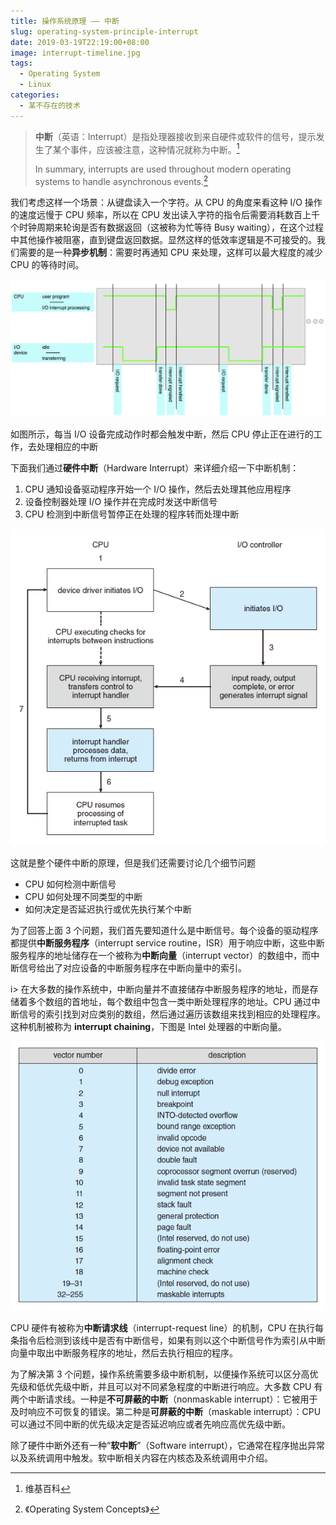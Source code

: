 ```yaml
---
title: 操作系统原理 —— 中断
slug: operating-system-principle-interrupt
date: 2019-03-19T22:19:00+08:00
image: interrupt-timeline.jpg
tags:
  - Operating System
  - Linux
categories:
  - 某不存在的技术
---
```


> **中断**（英语：Interrupt）是指处理器接收到来自硬件或软件的信号，提示发生了某个事件，应该被注意，这种情况就称为中断。[^1]
>
> In summary, interrupts are used throughout modern operating systems to handle asynchronous events.[^2]

[^1]: 维基百科
[^2]: 《Operating System Concepts》

我们考虑这样一个场景：从键盘读入一个字符。从 CPU 的角度来看这种 I/O 操作的速度远慢于 CPU 频率，所以在 CPU 发出读入字符的指令后需要消耗数百上千个时钟周期来轮询是否有数据返回（这被称为忙等待 Busy waiting），在这个过程中其他操作被阻塞，直到键盘返回数据。显然这样的低效率逻辑是不可接受的。我们需要的是一种**异步机制**：需要时再通知 CPU 来处理，这样可以最大程度的减少 CPU 的等待时间。

![Interrupt timeline](interrupt-timeline.jpg)

如图所示，每当 I/O 设备完成动作时都会触发中断，然后 CPU 停止正在进行的工作，去处理相应的中断

下面我们通过**硬件中断**（Hardware Interrupt）来详细介绍一下中断机制：

1.  CPU 通知设备驱动程序开始一个 I/O 操作，然后去处理其他应用程序
2.  设备控制器处理 I/O 操作并在完成时发送中断信号
3.  CPU 检测到中断信号暂停正在处理的程序转而处理中断

![Interrupt process](interrupt-process.png)

这就是整个硬件中断的原理，但是我们还需要讨论几个细节问题

- CPU 如何检测中断信号
- CPU 如何处理不同类型的中断
- 如何决定是否延迟执行或优先执行某个中断

为了回答上面 3 个问题，我们首先要知道什么是中断信号。每个设备的驱动程序都提供**中断服务程序**（interrupt service routine，ISR）用于响应中断，这些中断服务程序的地址储存在一个被称为**中断向量**（interrupt vector）的数组中，而中断信号给出了对应设备的中断服务程序在中断向量中的索引。

i> 在大多数的操作系统中，中断向量并不直接储存中断服务程序的地址，而是存储着多个数组的首地址，每个数组中包含一类中断处理程序的地址。CPU 通过中断信号的索引找到对应类别的数组，然后通过遍历该数组来找到相应的处理程序。这种机制被称为 **interrupt chaining**，下图是 Intel 处理器的中断向量。

![Intel interrupt vector](intel-interrupt-vector.png)

CPU 硬件有被称为**中断请求线**（interrupt-request line）的机制，CPU 在执行每条指令后检测到该线中是否有中断信号，如果有则以这个中断信号作为索引从中断向量中取出中断服务程序的地址，然后去执行相应的程序。

为了解决第 3 个问题，操作系统需要多级中断机制，以便操作系统可以区分高优先级和低优先级中断，并且可以对不同紧急程度的中断进行响应。大多数 CPU 有两个中断请求线。一种是**不可屏蔽的中断**（nonmaskable interrupt）：它被用于及时响应不可恢复的错误。第二种是**可屏蔽的中断**（maskable interrupt）：CPU 可以通过不同中断的优先级决定是否延迟响应或者先响应高优先级中断。

除了硬件中断外还有一种“**软中断**”（Software interrupt），它通常在程序抛出异常以及系统调用中触发。软中断相关内容在内核态及系统调用中介绍。
